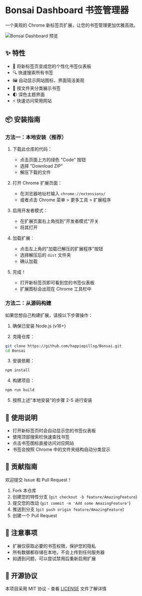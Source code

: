 # Bonsai Dashboard 书签管理器

一个美观的 Chrome 新标签页扩展，让您的书签管理更加优雅高效。

![Bonsai Dashboard 预览](./preview.png)

## ✨ 特性

- 🎯 将新标签页变成您的个性化书签仪表板
- 🔍 快速搜索所有书签
- 🖼️ 自动显示网站图标，界面简洁美观
- 📂 按文件夹分类展示书签
- 🌓 深色主题界面
- ⚡ 快速访问常用网站

## 📦 安装指南

### 方法一：本地安装（推荐）

1. 下载此仓库的代码：
   - 点击页面上方的绿色 "Code" 按钮
   - 选择 "Download ZIP"
   - 解压下载的文件

2. 打开 Chrome 扩展页面：
   - 在浏览器地址栏输入 `chrome://extensions/`
   - 或者点击 Chrome 菜单 > 更多工具 > 扩展程序

3. 启用开发者模式：
   - 在扩展页面右上角找到"开发者模式"开关
   - 将其打开

4. 加载扩展：
   - 点击左上角的"加载已解压的扩展程序"按钮
   - 选择解压后的 `dist` 文件夹
   - 确认加载

5. 完成！
   - 打开新标签页即可看到您的书签仪表板
   - 扩展图标会出现在 Chrome 工具栏中

### 方法二：从源码构建

如果您想自己构建扩展，请按以下步骤操作：

1. 确保已安装 Node.js (v16+)

2. 克隆仓库：
```bash
git clone https://github.com/happiepillsg/Bonsai.git
cd Bonsai
```

3. 安装依赖：
```bash
npm install
```

4. 构建项目：
```bash
npm run build
```

5. 按照上述"本地安装"的步骤 2-5 进行安装

## 🔧 使用说明

- 打开新标签页时会自动显示您的书签仪表板
- 使用顶部搜索栏快速查找书签
- 点击书签图标直接访问对应网站
- 书签会按照 Chrome 中的文件夹结构自动分类显示

## 🤝 贡献指南

欢迎提交 Issue 和 Pull Request！

1. Fork 本仓库
2. 创建您的特性分支 (`git checkout -b feature/AmazingFeature`)
3. 提交您的改动 (`git commit -m 'Add some AmazingFeature'`)
4. 推送到分支 (`git push origin feature/AmazingFeature`)
5. 创建一个 Pull Request

## 📝 注意事项

- 扩展仅获取必要的书签权限，保护您的隐私
- 所有数据都存储在本地，不会上传到任何服务器
- 如遇到问题，可以尝试禁用后重新启用扩展

## 📄 开源协议

本项目采用 MIT 协议 - 查看 [LICENSE](LICENSE) 文件了解详情 